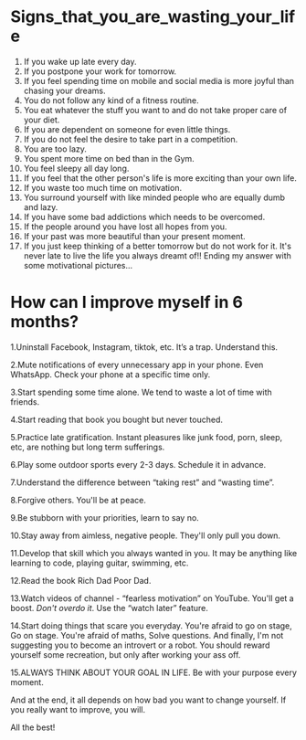 # Signs_that_you_are_wasting_your_life

1. If you wake up late every day.
2. If you postpone your work for tomorrow.
3. If you feel spending time on mobile and social media is more joyful than chasing your dreams.
4. You do not follow any kind of a fitness routine.
5. You eat whatever the stuff you want to and do not take proper care of your diet.
6. If you are dependent on someone for even little things.
7. If you do not feel the desire to take part in a competition.
8. You are too lazy.
9. You spent more time on bed than in the Gym.
10. You feel sleepy all day long.
11. If you feel that the other person's life is more exciting than your own life.
12. If you waste too much time on motivation.
13. You surround yourself with like minded people who are equally dumb and lazy.
14. If you have some bad addictions which needs to be overcomed.
15. If the people around you have lost all hopes from you.
16. If your past was more beautiful than your present moment.
17. If you just keep thinking of a better tomorrow but do not work for it. It's never late to live the life you always dreamt of!! Ending     my answer with some motivational pictures…

# How can I improve myself in 6 months?

1.Uninstall Facebook, Instagram, tiktok, etc. It’s a trap. Understand this.

2.Mute notifications of every unnecessary app in your phone. Even WhatsApp. Check your phone at a specific time only.

3.Start spending some time alone. We tend to waste a lot of time with friends.

4.Start reading that book you bought but never touched.

5.Practice late gratification. Instant pleasures like junk food, porn, sleep, etc, are nothing but long term sufferings.

6.Play some outdoor sports every 2-3 days. Schedule it in advance.

7.Understand the difference between “taking rest” and “wasting time”.

8.Forgive others. You'll be at peace.

9.Be stubborn with your priorities, learn to say no.

10.Stay away from aimless, negative people. They'll only pull you down.

11.Develop that skill which you always wanted in you. It may be anything like learning to code, playing guitar, swimming, etc.

12.Read the book Rich Dad Poor Dad.

13.Watch videos of channel - “fearless motivation” on YouTube. You'll get a boost. *Don't overdo it*. Use the “watch later” feature.

14.Start doing things that scare you everyday. You're afraid to go on stage, Go on stage. You're afraid of maths, Solve questions.
And finally, I'm not suggesting you to become an introvert or a robot. You should reward yourself some recreation, but only after working your ass off.

15.ALWAYS THINK ABOUT YOUR GOAL IN LIFE. Be with your purpose every moment.


And at the end, it all depends on how bad you want to change yourself. If you really want to improve, you will.

All the best!
